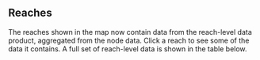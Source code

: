 ## Reaches

The reaches shown in the map now contain data from the reach-level data product, aggregated from the node data. Click a reach to see some of the data it contains. A full set of reach-level data is shown in the table below. 
